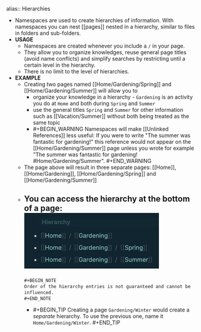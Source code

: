 alias:: Hierarchies

- Namespaces are used to create hierarchies of information. With namespaces you can nest [[pages]] nested in a hierarchy, similar to files in folders and sub-folders.
- **USAGE**
	- Namespaces are created whenever you include a `/` in your page.
	- They allow you to organize knowledges, reuse general page titles (avoid name conflicts) and simplify searches by restricting until a certain level in the hierarchy.
	- There is no limit to the level of hierarchies.
- **EXAMPLE**
	- Creating two pages named [[Home/Gardening/Spring]] and [[Home/Gardening/Summer]] will allow you to
		- organize your knowledge in a hierarchy - `Gardening` is an activity you do at `Home` and both during `Spring` and `Summer`
		- use the general titles `Spring` and `Summer` for other information such as [[Vacation/Summer]] without both being treated as the same topic
		-
		  #+BEGIN_WARNING
		  Namespaces will make [[Unlinked References]] less useful: If you were to write "The summer was fantastic for gardening!" this reference would not appear on the [[Home/Gardening/Summer]] page unless you wrote for example "The summer was fantastic for gardening!  #Home/Gardening/Summer".
		  #+END_WARNING
	- The page above will result in three separate pages: [[Home]], [[Home/Gardening]], [[Home/Gardening/Spring]] and [[Home/Gardening/Summer]]
	- You can access the hierarchy at the bottom of a page:
	  ![image.png](../assets/image_1627828028293_0.png)
		-
		  #+BEGIN_NOTE
		  Order of the hierarchy entries is not guaranteed and cannot be influenced.
		  #+END_NOTE
		-
		  #+BEGIN_TIP
		  Creating a page `Gardening/Winter` would create a _separate_ hierarchy. To use the previous one, name it `Home/Gardening/Winter`.
		  #+END_TIP